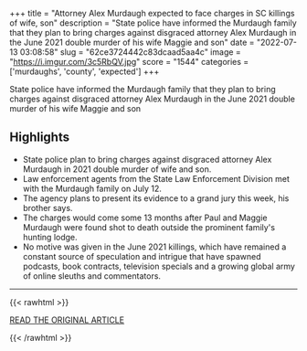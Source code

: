 +++
title = "Attorney Alex Murdaugh expected to face charges in SC killings of wife, son"
description = "State police have informed the Murdaugh family that they plan to bring charges against disgraced attorney Alex Murdaugh in the June 2021 double murder of his wife Maggie and son"
date = "2022-07-13 03:08:58"
slug = "62ce3724442c83dcaad5aa4c"
image = "https://i.imgur.com/3c5RbQV.jpg"
score = "1544"
categories = ['murdaughs', 'county', 'expected']
+++

State police have informed the Murdaugh family that they plan to bring charges against disgraced attorney Alex Murdaugh in the June 2021 double murder of his wife Maggie and son

## Highlights

- State police plan to bring charges against disgraced attorney Alex Murdaugh in 2021 double murder of wife and son.
- Law enforcement agents from the State Law Enforcement Division met with the Murdaugh family on July 12.
- The agency plans to present its evidence to a grand jury this week, his brother says.
- The charges would come some 13 months after Paul and Maggie Murdaugh were found shot to death outside the prominent family's hunting lodge.
- No motive was given in the June 2021 killings, which have remained a constant source of speculation and intrigue that have spawned podcasts, book contracts, television specials and a growing global army of online sleuths and commentators.

---

{{< rawhtml >}}
  <p class="article-category">
    <a target="_blank" href="https://www.postandcourier.com/news/attorney-alex-murdaugh-expected-to-face-charges-in-sc-killings-of-wife-son/article_4dbd5a5c-e2a4-11ec-a6d0-8b30d468e8da.html">READ THE ORIGINAL ARTICLE</a>
  </p>
{{< /rawhtml >}}
